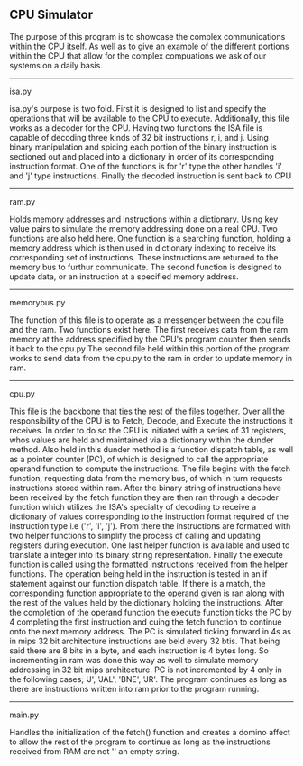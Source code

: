 CPU Simulator 
-------------
The purpose of this program is to showcase the complex communications within the CPU itself. As well as to give an example of the different portions within the CPU that allow for the complex compuations we ask of our systems on a daily basis. 

------------- 
isa.py

isa.py's purpose is two fold. First it is designed to list and specify the operations that will be available to the CPU to execute. Additionally, this file works as a decoder for the CPU. Having two functions the ISA file is capable of decoding three kinds of 32 bit instructions r, i, and j. Using binary manipulation and spicing each portion of the binary instruction is sectioned out and placed into a dictionary in order of its corresponding instruction format. One of the functions is for 'r' type the other handles 'i' and 'j' type instructions. Finally the decoded instruction is sent back to CPU

-------------
ram.py

Holds memory addresses and instructions within a dictionary. Using key value pairs to simulate the memory addressing done on a real CPU. Two functions are also held here. One function is a searching function, holding a memory address which is then used in dictionary indexing to receive its corresponding set of instructions. These instructions are returned to the memory bus to furthur communicate. The second function is designed to update data, or an instruction at a specified memory address. 

-------------
memorybus.py

The function of this file is to operate as a messenger between the cpu file and the ram. Two functions exist here. The first receives data from the ram memory at the address specified by the CPU's program counter then sends it back to the cpu.py The second file held within this portion of the program works to send data from the cpu.py to the ram in order to update memory in ram. 

------------- 
cpu.py

This file is the backbone that ties the rest of the files together. Over all the responsibility of the CPU is to Fetch, Decode, and Execute the instructions it receives. In order to do so the CPU is initiated with a series of 31 registers, whos values are held and maintained via a dictionary within the dunder method. Also held in this dunder method is a function dispatch table, as well as a pointer counter (PC), of which is designed to call the appropriate operand function to compute the instructions. The file begins with the fetch function, requesting data from the memory bus, of which in turn requests instructions stored within ram. After the binary string of instructions have been received by the fetch function they are then ran through a decoder function which utilizes the ISA's specialty of decoding to receive a dictionary of values corresponding to the instruction format required of the instruction type i.e ('r', 'i', 'j'). From there the instructions are formatted with two helper functions to simplify the process of calling and updating registers during execution. One last helper function is available and used to translate a integer into its binary string representation. Finally the execute function is called using the formatted instructions received from the helper functions. The operation being held in the instruction is tested in an if statement against our function dispatch table. If there is a match, the corresponding function appropriate to the operand given is ran along with the rest of the values held by the dictionary holding the instructions. After the completion of the operand function the execute function ticks the PC by 4 completing the first instruction and cuing the fetch function to continue onto the next memory address. The PC is simulated ticking forward in 4s as in mips 32 bit architecture instructions are beld every 32 btis. That being said there are 8 bits in a byte, and each instruction is 4 bytes long. So incrementing in ram was done this way as well to simulate memory addressing in 32 bit mips architecture. PC is not incremented by 4 only in the following cases; 'J', 'JAL', 'BNE', 'JR'. The program continues as long as there are instructions written into ram prior to the program running. 


-------------
main.py

Handles the initialization of the fetch() function and creates a domino affect to allow the rest of the program to continue as long as the instructions received from RAM are not '' an empty string.
